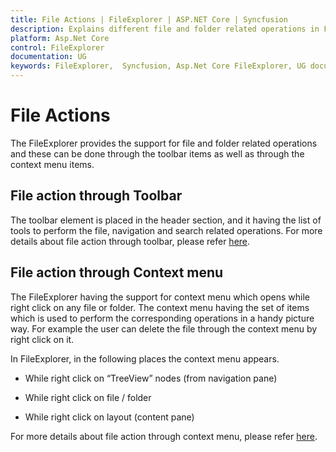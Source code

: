 ```yaml
---
title: File Actions | FileExplorer | ASP.NET Core | Syncfusion
description: Explains different file and folder related operations in FileExplorer control.
platform: Asp.Net Core
control: FileExplorer
documentation: UG
keywords: FileExplorer,  Syncfusion, Asp.Net Core FileExplorer, UG document, File actions
---
```

# File Actions

The FileExplorer provides the support for file and folder related operations and these can be done through the toolbar items as well as through the context menu items.

## File action through Toolbar

The toolbar element is placed in the header section, and it having the list of tools to perform the file, navigation and search related operations.
For more details about file action through toolbar, please refer [here](https://help.syncfusion.com/aspnet-core/fileexplorer/toolbar).

## File action through Context menu

The FileExplorer having the support for context menu which opens while right click on any file or folder. The context menu having the set of items which is used to perform the corresponding operations in a handy picture way. For example the user can delete the file through the context menu by right click on it.

In FileExplorer, in the following places the context menu appears.

* While right click on “TreeView” nodes (from navigation pane)

* While right click on file / folder

* While right click on layout (content pane)

For more details about file action through context menu, please refer [here](https://help.syncfusion.com/aspnet-core/fileexplorer/context-menu).
